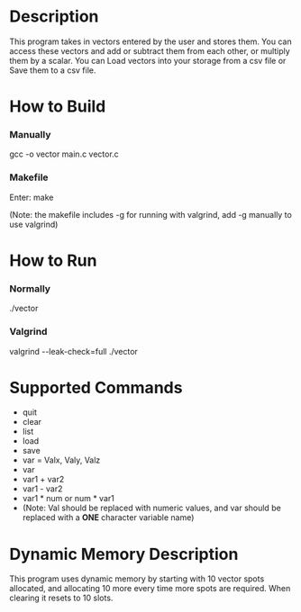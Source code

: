 # Description
This program takes in vectors entered by the user and stores them. You can access these vectors and add or subtract them from each other, or multiply them by a scalar.
You can Load vectors into your storage from a csv file or Save them to a csv file.

# How to Build
### Manually
gcc -o vector main.c vector.c

### Makefile
Enter: make

(Note: the makefile includes -g for running with valgrind, add -g manually to use valgrind)

# How to Run
### Normally
./vector

### Valgrind
valgrind --leak-check=full ./vector

# Supported Commands
- quit
- clear
- list
- load <filename or path>
- save <filename or path>
- var = Valx, Valy, Valz
- var
- var1 + var2
- var1 - var2
- var1 * num or num * var1
- (Note: Val should be replaced with numeric values, and var should be replaced with a **ONE** character variable name)

# Dynamic Memory Description
This program uses dynamic memory by starting with 10 vector spots allocated, and allocating 10 more every time more spots are required.
When clearing it resets to 10 slots.
